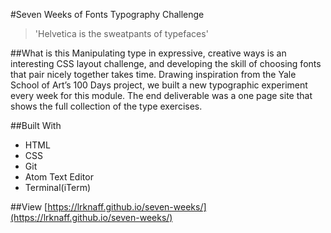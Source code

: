 #Seven Weeks of Fonts Typography Challenge
> 'Helvetica is the sweatpants of typefaces'

##What is this
Manipulating type in expressive, creative ways is an interesting CSS layout challenge, and developing the skill of choosing fonts that pair nicely together takes time. Drawing inspiration from the Yale School of Art’s 100 Days project, we built a new typographic experiment every week for this module. The end deliverable was a one page site that shows the full collection of the type exercises.

##Built With
* HTML
* CSS
* Git
* Atom Text Editor
* Terminal(iTerm)

##View
[https://lrknaff.github.io/seven-weeks/](https://lrknaff.github.io/seven-weeks/)
